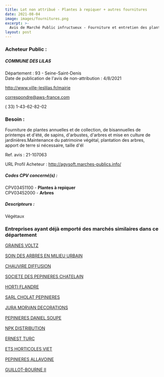 ```yaml
---
title: Lot non attribué - Plantes à repiquer + autres fournitures
date: 2021-08-04
image: images/fournitures.png
excerpt: >-
  Avis de Marché Public infructueux - Fourniture et entretien des plantes et arbres de la Ville des Lilas
layout: post
---
```


### Acheteur Public :
##### COMMUNE DES LILAS
Département : 93 - Seine-Saint-Denis<br/>
Date de publication de l'avis de non-attribution : 4/8/2021


http://www.ville-leslilas.fr/mairie

correspondre@aws-france.com

( 33) 1-43-62-82-02
### Besoin :

Fourniture de plantes annuelles et de collection, de bisannuelles de printemps et d'été, de sapins, d'arbustes, d'arbres et mise en culture de jardinières.Maintenance du patrimoine végétal, plantation des arbres, apport de terre si nécessaire, taille d'él

Ref. avis : 21-107063

URL Profil Acheteur : http://agysoft.marches-publics.info/

##### Codes CPV concerné(s) :
CPV03451100 - **Plantes à repiquer** <br/>
CPV03452000 - **Arbres** <br/>

##### Descripteurs :
Végétaux <br/>

### Entreprises ayant déjà emporté des marchés similaires dans ce département
<a href="/entreprise-548/siren-333822245">GRAINES VOLTZ</a><br/><br/>
<a href="/entreprise-548/siren-334896321">SOIN DES ARBRES EN MILIEU URBAIN</a><br/><br/>
<a href="/entreprise-551/siren-379808207">CHAUVIRE DIFFUSION</a><br/><br/>
<a href="/entreprise-552/siren-380777326">SOCIETE DES PEPINIERES CHATELAIN</a><br/><br/>
<a href="/entreprise-554/siren-394566368">HORTI FLANDRE</a><br/><br/>
<a href="/entreprise-554/siren-394983365">SARL CHOLAT PEPINIERES</a><br/><br/>
<a href="/entreprise-555/siren-402399984">JURA MORVAN DECORATIONS</a><br/><br/>
<a href="/entreprise-556/siren-409684537">PEPINIERES DANIEL SOUPE</a><br/><br/>
<a href="/entreprise-560/siren-433170057">NPK DISTRIBUTION</a><br/><br/>
<a href="/entreprise-564/siren-478267859">ERNEST TURC</a><br/><br/>
<a href="/entreprise-565/siren-487552820">ETS HORTICOLES VIET</a><br/><br/>
<a href="/entreprise-575/siren-785075995">PEPINIERES ALLAVOINE</a><br/><br/>
<a href="/entreprise-578/siren-812830883">GUILLOT-BOURNE II</a><br/><br/>

